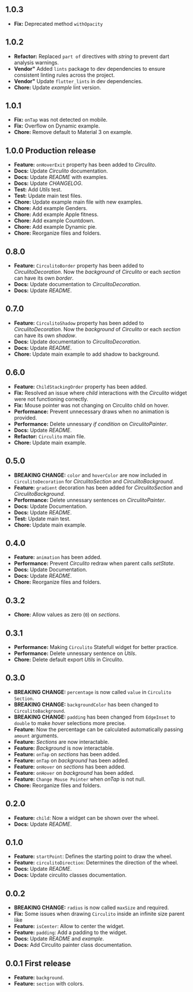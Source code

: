 ## 1.0.3
- **Fix:** Deprecated method `withOpacity`

## 1.0.2

- **Refactor:** Replaced `part of` directives with _string_ to prevent dart analysis warnings.<br>
- **Vendor"** Added `lints` package to dev dependencies to ensure consistent linting rules across the project.<br>
- **Vendor"** Update `flutter_lints` in dev dependencies.
- **Chore:** Update _example_ lint version.<br>

## 1.0.1

- **Fix:** `onTap` was not detected on mobile.<br>
- **Fix:** Overflow on Dynamic example.<br>
- **Chore:** Remove default to Material 3 on example.<br>

## 1.0.0 Production release

- **Feature:** `onHoverExit` property has been added to _Circulito_.<br>
- **Docs:** Update _Circulito_ documentation.<br>
- **Docs:** Update _README_ with examples.<br>
- **Docs:** Update _CHANGELOG_.<br>
- **Test:** Add _Utils_ test.<br>
- **Test:** Update main test files.<br>
- **Chore:** Update example main file with new examples.<br>
- **Chore:** Add example Genders.<br>
- **Chore:** Add example Apple fitness.<br>
- **Chore:** Add example Countdown.<br>
- **Chore:** Add example Dynamic pie.<br>
- **Chore:** Reorganize files and folders.<br>

## 0.8.0

- **Feature:** `CirculitoBorder` property has been added to _CirculitoDecoration_. Now the _background_ of _Circulito_ or each _section_ can have its own _border_.<br>
- **Docs:** Update documentation to _CirculitoDecoration_.<br>
- **Docs:** Update _README_.<br>

## 0.7.0

- **Feature:** `CirculitoShadow` property has been added to _CirculitoDecoration_. Now the _background_ of _Circulito_ or each _section_ can have its own _shadow_.<br>
- **Docs:** Update documentation to _CirculitoDecoration_.<br>
- **Docs:** Update _README_.<br>
- **Chore:** Update main example to add shadow to background.<br>

## 0.6.0

- **Feature:** `ChildStackingOrder` property has been added.<br>
- **Fix:** Resolved an issue where _child_ interactions with the _Circulito_ widget were not functioning correctly.<br>
- **Fix:** Mouse pointer was not changing on Circulito child on hover.<br>
- **Performance:** Prevent unnecessary draws when no animation is provided.<br>
- **Performance:** Delete unnessary _if condition_ on _CirculitoPainter_.<br>
- **Docs:** Update _README_.<br>
- **Refactor:** `Circulito` main file.<br>
- **Chore:** Update main example.<br>

## 0.5.0

- **BREAKING CHANGE:** `color` and `hoverColor` are now included in `CirculitoDecoration` for _CirculitoSection_ and _CirculitoBackground_.<br>
- **Feature:** `gradient` decoration has been added for _CirculitoSection_ and _CirculitoBackground_.<br>
- **Performance:** Delete unnessary sentences on _CirculitoPainter_.<br>
- **Docs:** Update Documentation.<br>
- **Docs:** Update _README_.<br>
- **Test:** Update main test.<br>
- **Chore:** Update main example.<br>

## 0.4.0

- **Feature:** `animation` has been added.<br>
- **Performance:** Prevent _Circulito_ redraw when parent calls _setState_.<br>
- **Docs:** Update Documentation.<br>
- **Docs:** Update _README_.<br>
- **Chore:** Reorganize files and folders.<br>

## 0.3.2

- **Chore:** Allow values as zero (`0`) on _sections_.<br>

## 0.3.1

- **Performance:** Making `Circulito` Statefull widget for better practice.<br>
- **Performance:** Delete unnessary sentence on _Utils_.<br>
- **Chore:** Delete default export _Utils_ in Circulito.<br>

## 0.3.0

- **BREAKING CHANGE:** `percentage` is now called `value` in `Circulito Section`.<br>
- **BREAKING CHANGE:** `backgroundColor` has been changed to `CirculitoBackground`.<br>
- **BREAKING CHANGE:** `padding` has been changed from `EdgeInset` to `double`
  to make _hover_ selections more precise.<br>
- **Feature:** Now the percentage can be calculated automatically passing `amount` arguments.<br>
- **Feature:** _Sections_ are now interactable.<br>
- **Feature:** _Background_ is now interactable.<br>
- **Feature:** `onTap` on _sections_ has been added.<br>
- **Feature:** `onTap` on _background_ has been added.<br>
- **Feature:** `onHover` on _sections_ has been added.<br>
- **Feature:** `onHover` on _background_ has been added.<br>
- **Feature:** `Change Mouse Pointer` when _onTap_ is not null.<br>
- **Chore:** Reorganize files and folders.<br>

## 0.2.0

- **Feature:** `child`: Now a widget can be shown over the wheel.<br>
- **Docs:** Update _README_.<br>

## 0.1.0

- **Feature:** `startPoint`: Defines the starting point to draw the wheel.<br>
- **Feature:** `circulitoDirection`: Determines the direction of the wheel.<br>
- **Docs:** Update _README_.<br>
- **Docs:** Update circulito classes documentation.<br>

## 0.0.2

- **BREAKING CHANGE:** `radius` is now called `maxSize` and required.<br>
- **Fix:** Some issues when drawing `Circulito` inside an infinite size parent like
- **Feature:** `isCenter`: Allow to center the widget.<br>
- **Feature:** `padding`: Add a padding to the widget.<br>
- **Docs:** Update _README_ and _example_.<br>
- **Docs:** Add Circulito painter class documentation.<br>

## 0.0.1 First release

- **Feature:** `background`.
- **Feature:** `section` with colors.
